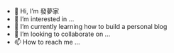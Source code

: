 - 👋 Hi, I’m 發夢家
- 👀 I’m interested in ...
- 🌱 I’m currently learning how to build a personal blog
- 💞️ I’m looking to collaborate on ...
- 📫 How to reach me ...
